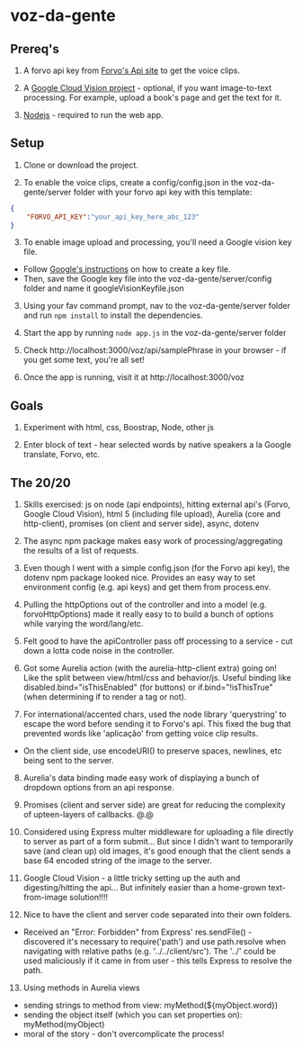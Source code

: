 ﻿# voz-da-gente

## Prereq's

1. A forvo api key from [Forvo's Api site](http://api.forvo.com/) to get the voice clips. 

2. A [Google Cloud Vision project](https://cloud.google.com/vision/docs/quickstart#set_up_your_project) - optional, if you want image-to-text processing. For example, upload a book's page and get the text for it.

3. [Nodejs](https://nodejs.org/en/) - required to run the web app.

## Setup
1. Clone or download the project.

2. To enable the voice clips, create a config/config.json in the voz-da-gente/server folder with your forvo api key with this template:
```json
{
    "FORVO_API_KEY":"your_api_key_here_abc_123"
}
``` 
3. To enable image upload and processing, you'll need a Google vision key file.
  * Follow [Google's instructions](https://cloud.google.com/vision/docs/common/auth#set_up_a_service_account) on how to create a key file. 
  * Then, save the Google key file into the voz-da-gente/server/config folder and name it googleVisionKeyfile.json

3. Using your fav command prompt, nav to the voz-da-gente/server folder and run `npm install` to install the dependencies.

4. Start the app by running `node app.js` in the voz-da-gente/server folder

5. Check http://localhost:3000/voz/api/samplePhrase in your browser - if you get some text, you're all set!

6. Once the app is running, visit it at http://localhost:3000/voz 

## Goals

1. Experiment with html, css, Boostrap, Node, other js

2. Enter block of text - hear selected words by native speakers a la Google translate, Forvo, etc.

## The 20/20
1. Skills exercised: js on node (api endpoints), hitting external api's (Forvo, Google Cloud Vision), html 5 (including file upload), Aurelia (core and http-client), promises (on client and server side), async, dotenv

2. The async npm package makes easy work of processing/aggregating the results of a list of requests.

3. Even though I went with a simple config.json (for the Forvo api key), the dotenv npm package looked nice. Provides an easy way to set environment config (e.g. api keys) and get them from process.env.

4. Pulling the httpOptions out of the controller and into a model (e.g. forvoHttpOptions) made it really easy to to build a bunch of options while varying the word/lang/etc.

5. Felt good to have the apiController pass off processing to a service - cut down a lotta code noise in the controller.

6. Got some Aurelia action (with the aurelia-http-client extra) going on! Like the split between view/html/css and behavior/js. Useful binding like disabled.bind="isThisEnabled" (for buttons) or if.bind="!isThisTrue" (when determining if to render a tag or not).

7. For international/accented chars, used the node library 'querystring' to escape the word before sending it to Forvo's api. This fixed the bug that prevented words like 'aplicação' from getting voice clip results. 
  * On the client side, use encodeURI() to preserve spaces, newlines, etc being sent to the server.

8. Aurelia's data binding made easy work of displaying a bunch of dropdown options from an api response.

9. Promises (client and server side) are great for reducing the complexity of upteen-layers of callbacks. @.@

10. Considered using Express multer middleware for uploading a file directly to server as part of a form submit... But since I didn't want to temporarily save (and clean up) old images, it's good enough that the client sends a base 64 encoded string of the image to the server.

11. Google Cloud Vision - a little tricky setting up the auth and digesting/hitting the api... But infinitely easier than a home-grown text-from-image solution!!!! 

12. Nice to have the client and server code separated into their own folders. 
  * Received an "Error: Forbidden" from Express' res.sendFile() - discovered it's necessary to require('path') and use path.resolve when navigating with relative paths (e.g. '../../client/src'). The '../' could be used maliciously if it came in from user - this tells Express to resolve the path.

13. Using methods in Aurelia views
  * sending strings to method from view: myMethod(${myObject.word})
  * sending the object itself (which you can set properties on): myMethod(myObject)
  * moral of the story - don't overcomplicate the process!
